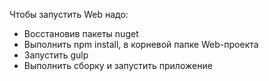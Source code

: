 Чтобы запустить Web надо:  
* Восстановив пакеты nuget
* Выполнить npm install, в корневой папке Web-проекта 
* Запустить gulp  
* Выполнить сборку и запустить приложение

